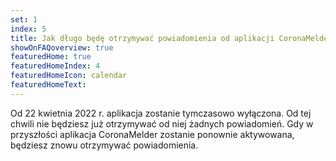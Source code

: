 ```yaml
---
set: 1
index: 5
title: Jak długo będę otrzymywać powiadomienia od aplikacji CoronaMelder?
showOnFAQoverview: true
featuredHome: true
featuredHomeIndex: 4
featuredHomeIcon: calendar
featuredHomeText: 
---
```

Od 22 kwietnia 2022 r. aplikacja zostanie tymczasowo wyłączona. Od tej chwili nie będziesz już otrzymywać od niej żadnych powiadomień. Gdy w przyszłości aplikacja CoronaMelder zostanie ponownie aktywowana, będziesz znowu otrzymywać powiadomienia.
